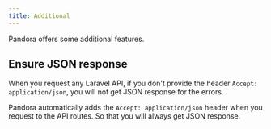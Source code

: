```yaml
---
title: Additional
---
```


Pandora offers some additional features.

## Ensure JSON response

When you request any Laravel API, if you don't provide the header `Accept: application/json`, you will not get JSON response for the errors.

Pandora automatically adds the `Accept: application/json` header when you request to the API routes. So that you will always get JSON response.
